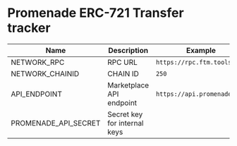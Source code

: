 # Promenade ERC-721 Transfer tracker

| Name             | Description               | Example                                      |
| ---------------- | ------------------------- | -------------------------------------------- |
| NETWORK_RPC      | RPC URL                   | `https://rpc.ftm.tools`                      |
| NETWORK_CHAINID  | CHAIN ID                  | `250`                                        |
| API_ENDPOINT     | Marketplace API endpoint  | `https://api.promenade.art`                  |
| PROMENADE_API_SECRET  | Secret key for internal keys